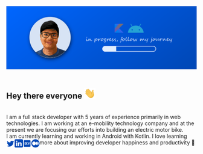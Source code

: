 <img src="github-banner.png"> 
<br/>
<br/>


##  Hey there everyone <img src="wave.gif" width="30px">

<br />
I am a full stack developer with 5 years of experience primarily in 
web technologies. I am working at an e-mobility technology company and 
at the present we are focusing our efforts into building an electric 
motor bike.

<br />
I am currently learning and working in Android with Kotlin. I love 
learning more about improving developer happiness and productivity 💙
<!-- <a href="https://kennyj.me" target="_blank"><img align="left" alt="kennyj.me" width="22px" src="www.svg" /></a> -->
<a href="https://twitter.com/johnjacobkenny" target="_blank"><img align="left" alt="Kenny | Twitter" width="22px" src="twitter.svg" />
<a href="https://linkedin.com/in/johnjacobkenny" target="_blank"><img align="left" alt="Kenny | LinkedIn" width="22px" src="linkedin.svg" />
<a href="https://dev.to/johnjacobkenny" target="_blank"><img align="left" alt="Kenny | Dev.to" width="22px" src="dev-badge.svg" /></a>
<a href="https://medium.com/@johnjacobkenny" target="_blank"><img align="left" alt="Kenny | Medium" width="22px" src="medium.svg" />